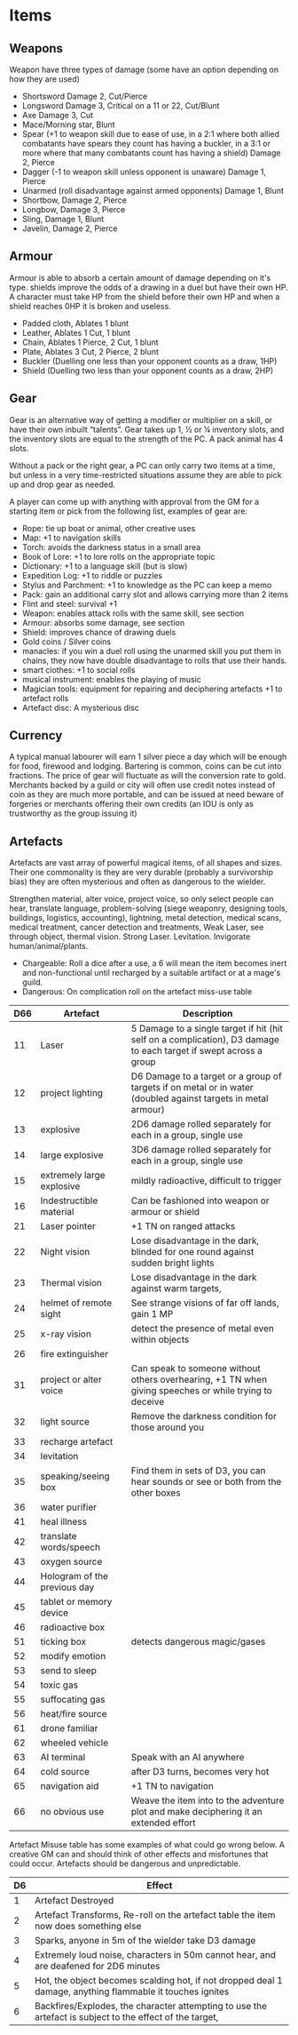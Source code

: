 # Items

## Weapons

Weapon have three types of damage (some have an option depending on how they are used)

* Shortsword Damage 2, Cut/Pierce
* Longsword Damage 3, Critical on a 11 or 22, Cut/Blunt
* Axe Damage 3, Cut
* Mace/Morning star, Blunt
* Spear (+1 to weapon skill due to ease of use, in a 2:1 where both allied combatants have spears they count has having a buckler, in a 3:1 or more where that many combatants count has having a shield) Damage 2, Pierce
* Dagger (-1 to weapon skill unless opponent is unaware) Damage 1, Pierce
* Unarmed (roll disadvantage against armed opponents) Damage 1, Blunt
* Shortbow, Damage 2, Pierce
* Longbow, Damage 3, Pierce
* Sling, Damage 1, Blunt
* Javelin, Damage 2, Pierce

## Armour

Armour is able to absorb a certain amount of damage depending on it's type.
shields improve the odds of a drawing in a duel but have their own HP. A character must take HP from the shield before
their own HP and when a shield reaches 0HP it is broken and useless.

* Padded cloth, Ablates 1 blunt
* Leather, Ablates 1 Cut, 1 blunt
* Chain, Ablates 1 Pierce, 2 Cut, 1 blunt
* Plate, Ablates 3 Cut, 2 Pierce, 2 blunt
* Buckler (Duelling one less than your opponent counts as a draw, 1HP)
* Shield (Duelling two less than your opponent counts as a draw, 2HP)

## Gear

Gear is an alternative way of getting a modifier or multiplier on a skill, or have their own inbuilt “talents”. Gear takes up 1, ½ or ¼ inventory slots, and the inventory slots are equal to the strength of the PC. A pack animal has 4 slots. 

Without a pack or the right gear, a PC can only carry two items at a time, but unless in a very time-restricted situations assume they are able to pick up and drop gear as needed.

A player can come up with anything with approval from the GM for a starting item or pick from the following list, examples of gear are:

* Rope: tie up boat or animal, other creative uses
* Map: +1 to navigation skills
* Torch: avoids the darkness status in a small area
* Book of Lore: +1 to lore rolls on the appropriate topic
* Dictionary: +1 to a language skill (but is slow)
* Expedition Log: +1 to riddle or puzzles
* Stylus and Parchment: +1 to knowledge as the PC can keep a memo
* Pack: gain an additional carry slot and allows carrying more than 2 items
* Flint and steel: survival +1
* Weapon: enables attack rolls with the same skill, see section
* Armour: absorbs some damage, see section
* Shield: improves chance of drawing duels
* Gold coins / Silver coins
* manacles: if you win a duel roll using the unarmed skill you put them in chains, they now have double disadvantage to rolls that use their hands.
* smart clothes: +1 to social rolls
* musical instrument: enables the playing of music
* Magician tools: equipment for repairing and deciphering artefacts +1 to artefact rolls
* Artefact disc: A mysterious disc

## Currency

A typical manual labourer will earn 1 silver piece a day which will be enough for food, firewood and lodging.
Bartering is common, coins can be cut into fractions. The price of gear will fluctuate as will the conversion rate to
gold. Merchants backed by a guild or city will often use credit notes instead of coin as they are much more portable, and
can be issued at need beware of forgeries or merchants offering their own credits (an IOU is only as trustworthy as the group issuing it)

## Artefacts

Artefacts are vast array of powerful magical items, of all shapes and sizes. Their one commonality is they are very
durable (probably a survivorship bias) they are often mysterious and often as dangerous to the wielder.

Strengthen material, alter voice, project voice, so only select people can hear, translate language, problem-solving (siege weaponry, designing tools, buildings, logistics, accounting), lightning, metal detection, medical scans, medical treatment, cancer detection and treatments, Weak Laser, see through object, thermal vision. Strong Laser. Levitation. Invigorate human/animal/plants.

* Chargeable: Roll a dice after a use, a 6 will mean the item becomes inert and non-functional until recharged by a suitable artifact
or at a mage's guild.
* Dangerous: On complication roll on the artefact miss-use table

| D66 | Artefact | Description |
| --- | -------- | ----------- |
| 11  | Laser    | 5 Damage to a single target if hit (hit self on a complication), D3 damage to each target if swept across a group |
| 12  | project lighting | D6 Damage to a target or a group of targets if on metal or in water (doubled against targets in metal armour) |
| 13  | explosive | 2D6 damage rolled separately for each in a group, single use |
| 14  | large explosive | 3D6 damage rolled separately for each in a group, single use |
| 15  | extremely large explosive | mildly radioactive, difficult to trigger |
| 16  | Indestructible material | Can be fashioned into weapon or armour or shield |
| 21  | Laser pointer | +1 TN on ranged attacks |
| 22  | Night vision| Lose disadvantage in the dark, blinded for one round against sudden bright lights |
| 23  | Thermal vision| Lose disadvantage in the dark against warm targets, |
| 24  | helmet of remote sight | See strange visions of far off lands, gain 1 MP |
| 25  | x-ray vision | detect the presence of metal even within objects |
| 26  | fire extinguisher |             |
| 31  | project or alter voice | Can speak to someone without others overhearing, +1 TN when giving speeches or while trying to deceive |
| 32  | light source | Remove the darkness condition for those around you |
| 33  | recharge artefact |             |
| 34  | levitation |             |
| 35  | speaking/seeing box | Find them in sets of D3, you can hear sounds or see or both from the other boxes |
| 36  | water purifier |             |
| 41  | heal illness |             |
| 42  | translate words/speech |             |
| 43  | oxygen source |             |
| 44  | Hologram of the previous day |             |
| 45  | tablet or memory device |             |
| 46  | radioactive box|             |
| 51  | ticking box | detects dangerous magic/gases|
| 52  | modify emotion |             |
| 53  | send to sleep |             |
| 54  | toxic gas |             |
| 55  | suffocating gas |             |
| 56  | heat/fire source |             |
| 61  | drone familiar |             |
| 62  | wheeled vehicle |             |
| 63  | AI terminal | Speak with an AI anywhere |
| 64  | cold source | after D3 turns, becomes very hot |
| 65  | navigation aid | +1 TN to navigation |
| 66  | no obvious use | Weave the item into to the adventure plot and make deciphering it an extended effort |

Artefact Misuse table has some examples of what could go wrong below. A creative GM can and should think of
other effects and misfortunes that could occur. Artefacts should be dangerous and unpredictable.

| D6 | Effect |
| -- | ------ |
|  1 | Artefact Destroyed |
|  2 | Artefact Transforms, Re-roll on the artefact table the item now does something else |
|  3 | Sparks, anyone in 5m of the wielder take D3 damage |
|  4 | Extremely loud noise, characters in 50m cannot hear, and are deafened for 2D6 minutes |
|  5 | Hot, the object becomes scalding hot, if not dropped deal 1 damage, anything flammable it touches ignites|
|  6 | Backfires/Explodes, the character attempting to use the artefact is subject to the effect of the target, |
